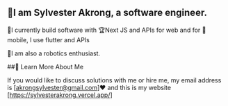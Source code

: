 
## 🌱I am Sylvester Akrong, a software engineer.
  🌱I currently build software with 
  🏆Next JS and APIs for web and for 
  🚀mobile, I use flutter and APIs

  🤖I am also a robotics enthusiast.
  

##💫 Learn More About Me
  
If you would like to discuss solutions with me or hire me, 
my email address is [akrongsylvester@gmail.com]❤️
and this is my website [https://sylvesterakrong.vercel.app/]
